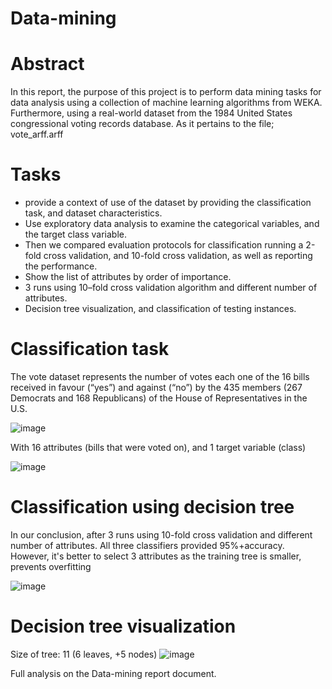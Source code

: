 # Data-mining

# Abstract

In this report, the purpose of this project is to perform data mining tasks for data analysis using a collection of machine learning algorithms from WEKA. Furthermore, using a real-world dataset from the 1984 United States congressional voting records database. As it pertains to the file; vote_arff.arff

# Tasks
- provide a context of use of the dataset by providing the classification task, and dataset characteristics. 
- Use exploratory data analysis to examine the categorical variables, and the target class variable.
- Then we compared evaluation protocols for classification running a 2-fold cross validation, and 10-fold cross validation, as well as reporting the performance.
- Show the list of attributes by order of importance.
- 3 runs using 10–fold cross validation algorithm and different number of attributes.
- Decision tree visualization, and classification of testing instances.

# Classification task 

The vote dataset represents the number of votes each one of the 16 bills received in favour (“yes”) and against (“no”) by the 435 members (267 Democrats and 168 Republicans) of the House of Representatives in the U.S.

![image](https://user-images.githubusercontent.com/78631693/236654570-40793960-4558-4e03-ab82-193f7d0a5927.png)

With 16 attributes (bills that were voted on), and 1 target variable (class)

![image](https://user-images.githubusercontent.com/78631693/236654582-8560151d-c2c5-4a8d-9c5b-2f63372aec4d.png)

# Classification using decision tree
In our conclusion, after 3 runs using 10-fold cross validation and different number of attributes. All three classifiers provided 95%+accuracy. However, it's better to select 3 attributes as the training tree is smaller, prevents overfitting

![image](https://user-images.githubusercontent.com/78631693/236654717-01075a73-13a6-4520-acb1-16fc30123b01.png)

# Decision tree visualization 
Size of tree: 11 (6 leaves, +5 nodes)
![image](https://user-images.githubusercontent.com/78631693/236654750-b8d65cda-98b7-4e97-ab5e-24381f39c48c.png)


Full analysis on the Data-mining report document.
